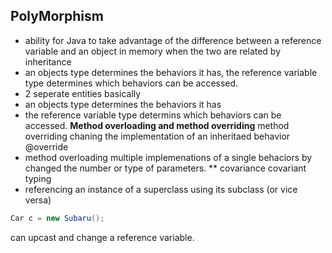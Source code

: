 ## PolyMorphism
- ability for Java to take advantage of the difference between a reference variable and an object in memory when the two are related by inheritance
- an objects type determines the behaviors it has, the reference variable type determines which behaviors can be accessed.
- 2 seperate entities basically
- an objects type determines the behaviors it has 
- the reference variable type determins which behaviors can be accessed.
**Method overloading and method overriding**
method overriding chaning the implementation of an inheritaed behavior
@override
- method overloading multiple implemenations of a single behaciors by changed the number or type of parameters.
** covariance covariant typing 
- referencing an instance of a superclass using its subclass (or vice versa)
```java
Car c = new Subaru();
```
can upcast and change a reference variable.